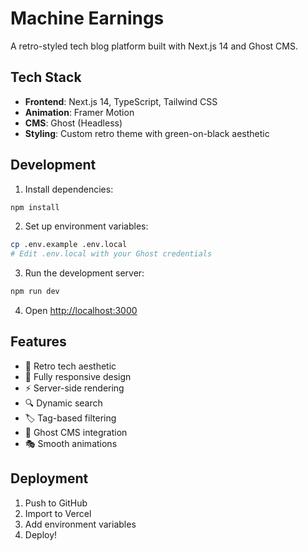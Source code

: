 # Machine Earnings

A retro-styled tech blog platform built with Next.js 14 and Ghost CMS.

## Tech Stack

- **Frontend**: Next.js 14, TypeScript, Tailwind CSS
- **Animation**: Framer Motion
- **CMS**: Ghost (Headless)
- **Styling**: Custom retro theme with green-on-black aesthetic

## Development

1. Install dependencies:
```bash
npm install
```

2. Set up environment variables:
```bash
cp .env.example .env.local
# Edit .env.local with your Ghost credentials
```

3. Run the development server:
```bash
npm run dev
```

4. Open [http://localhost:3000](http://localhost:3000)

## Features

- 🎨 Retro tech aesthetic
- 📱 Fully responsive design
- ⚡️ Server-side rendering
- 🔍 Dynamic search
- 🏷️ Tag-based filtering
- 📝 Ghost CMS integration
- 🎭 Smooth animations

## Deployment

1. Push to GitHub
2. Import to Vercel
3. Add environment variables
4. Deploy!
